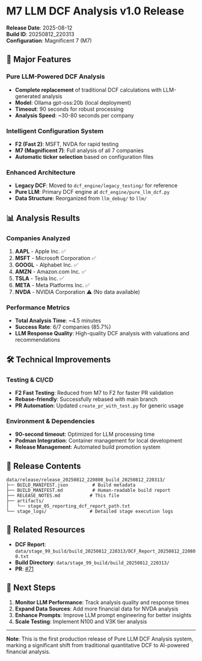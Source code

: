 # M7 LLM DCF Analysis v1.0 Release

**Release Date**: 2025-08-12  
**Build ID**: 20250812_220313  
**Configuration**: Magnificent 7 (M7)

## 🚀 Major Features

### Pure LLM-Powered DCF Analysis
- **Complete replacement** of traditional DCF calculations with LLM-generated analysis
- **Model**: Ollama gpt-oss:20b (local deployment)
- **Timeout**: 90 seconds for robust processing
- **Analysis Speed**: ~30-80 seconds per company

### Intelligent Configuration System
- **F2 (Fast 2)**: MSFT, NVDA for rapid testing
- **M7 (Magnificent 7)**: Full analysis of all 7 companies
- **Automatic ticker selection** based on configuration files

### Enhanced Architecture
- **Legacy DCF**: Moved to `dcf_engine/legacy_testing/` for reference
- **Pure LLM**: Primary DCF engine at `dcf_engine/pure_llm_dcf.py`
- **Data Structure**: Reorganized from `llm_debug/` to `llm/`

## 📊 Analysis Results

### Companies Analyzed
1. **AAPL** - Apple Inc. ✅
2. **MSFT** - Microsoft Corporation ✅  
3. **GOOGL** - Alphabet Inc. ✅
4. **AMZN** - Amazon.com Inc. ✅
5. **TSLA** - Tesla Inc. ✅
6. **META** - Meta Platforms Inc. ✅
7. **NVDA** - NVIDIA Corporation ⚠️ (No data available)

### Performance Metrics
- **Total Analysis Time**: ~4.5 minutes
- **Success Rate**: 6/7 companies (85.7%)
- **LLM Response Quality**: High-quality DCF analysis with valuations and recommendations

## 🛠️ Technical Improvements

### Testing & CI/CD
- **F2 Fast Testing**: Reduced from M7 to F2 for faster PR validation
- **Rebase-friendly**: Successfully rebased with main branch
- **PR Automation**: Updated `create_pr_with_test.py` for generic usage

### Environment & Dependencies
- **90-second timeout**: Optimized for LLM processing time
- **Podman Integration**: Container management for local development
- **Release Management**: Automated build promotion system

## 📁 Release Contents

```
data/release/release_20250812_220808_build_20250812_220313/
├── BUILD_MANIFEST.json         # Build metadata
├── BUILD_MANIFEST.md           # Human-readable build report
├── RELEASE_NOTES.md           # This file
├── artifacts/
│   └── stage_05_reporting_dcf_report_path.txt
└── stage_logs/                # Detailed stage execution logs
```

## 🔗 Related Resources

- **DCF Report**: `data/stage_99_build/build_20250812_220313/DCF_Report_20250812_220800.txt`
- **Build Directory**: `data/stage_99_build/build_20250812_220313/`
- **PR**: [#71](https://github.com/wangzitian0/my_finance/pull/71)

## 🎯 Next Steps

1. **Monitor LLM Performance**: Track analysis quality and response times
2. **Expand Data Sources**: Add more financial data for NVDA analysis
3. **Enhance Prompts**: Improve LLM prompt engineering for better insights
4. **Scale Testing**: Implement N100 and V3K tier analysis

---

**Note**: This is the first production release of Pure LLM DCF Analysis system, marking a significant shift from traditional quantitative DCF to AI-powered financial analysis.
